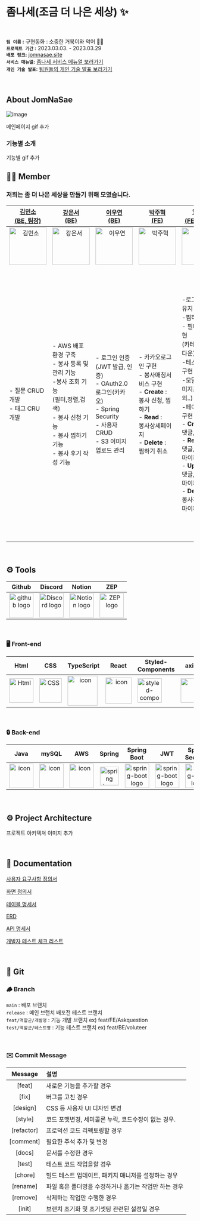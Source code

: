 # 좀나세(조금 더 나은 세상) :sparkles: 

<br/>

**`팀 이름` :**  구현동화 : 소중한 거북이와 악어 🐢🐊<br/>
**`프로젝트 기간` :** 2023.03.03. - 2023.03.29<br/>
**`배포 링크`:** [jomnasae.site](http://main014-bucket.s3-website.ap-northeast-2.amazonaws.com/) <br/>
**`서비스 매뉴얼`:** [좀나세 서비스 메뉴얼 보러가기](https://www.miricanvas.com/v/11w2m9f) <br/>
**`개인 기술 발표`:** [팀원들의 개인 기술 발표 보러가기](링크추가) <br/>


<br/>

## About JomNaSae
![image](https://user-images.githubusercontent.com/62414231/228397430-d645f09c-621b-4ee5-9143-aa39267429e6.png)

메인페이지 gif 추가

### 기능별 소개

기능별 gif 추가


## 🧑‍💻 Member
### 저희는 좀 더 나은 세상을 만들기 위해 모였습니다. <br/>

| [김민소<br>(BE, 팀장)](https://github.com/kms310272) | [강은서<br>(BE)](https://github.com/kdmstj) | [이우연<br>(BE)](https://github.com/2uyyn2) | [박주혁<br>(FE)](https://github.com/Juhyuk-Park) | [임성은<br>(FE, 부팀장)](https://github.com/Limcroco) | [장지우<br>(FE)](https://github.com/Juhyuk-Park) |
| :---: | :---: | :---: | :---: | :---: | :---: |
| <img alt="김민소" src="https://avatars.githubusercontent.com/u/88031716?v=4" height="100" width="100"> | <img alt="강은서" src="https://avatars.githubusercontent.com/u/62414231?v=4" height="100" width="100"> | <img alt="이우연" src="https://avatars.githubusercontent.com/u/115993576?v=4" height="100" width="100"> | <img alt="박주혁" src="https://avatars.githubusercontent.com/u/116047633?v=4" height="100" width="100"> | <img alt="임성은" src="https://avatars.githubusercontent.com/u/100519978?v=4" height="100" width="100"> | <img alt="장지우" src="https://avatars.githubusercontent.com/u/104891203?v=4" height="100" width="100"> 
|<p align="left">- 질문 CRUD 개발<br/>- 태그 CRU 개발 <br/></p> |<p align="left">- AWS 배포 환경 구축<br/>- 봉사 등록 및 관리 기능<br/>-봉사 조회 기능<br/>(필터,정렬,검색)<br/>- 봉사 신청 기능<br/>- 봉사 찜하기 기능<br/>- 봉사 후기 작성 기능<br/></p>|<p align="left">- 로그인 인증(JWT 발급, 인증)<br/>- OAuth2.0 로그인(카카오)<br/>- Spring Security<br/>- 사용자 CRUD<br/>- S3 이미지 업로드 관리<br/></p>|<p align="left">- 카카오로그인 구현<br/>- 봉사매칭서비스 구현<br/>- **Create** :</br>봉사 신청, 찜하기</br>- **Read** :</br>봉사상세페이지</br>- **Delete** :</br>찜하기 취소</p>|<p align="left">-로그인 전역 유지 구현</br>-찜하기 유지</br>- 필터,정렬 구현</br>(카테고리,드롭다운)</br>-테스트 기능 구현</br>-모달구현(이미지프리뷰 외..)</br>-페이지네이션 구현 </br>- **Create** :</br>댓글,봉사후기</br>- **Read** :</br>댓글,봉사후기,마이페이지</br>- **Update** :</br>댓글,봉사후기,마이페이지</br>- **Delete** :</br>봉사후기,댓글,마이페이지</p></p>|<p align="left">- 메인 페이지 구현</br>- About 페이지 구현</br>- 전체 Form data 관리</br>- Header, Footer 구현</br>- 카카오 톡상담, 공유하기 연동</br>- 봉사 검색</br>- 필터 기능(내가 쓴 댓글)</br>- **Create** :</br>    로그인(기업, 개인),</br>회원가입, 이미지(S3),</br>봉사 등록, 그룹 등록</br>- **Read** :</br>봉사 목록, 그룹 목록,</br>그룹 상세</br>- **Update** :</br>    회원정보 수정(기업, 개인)</br>- **Delete** :</br>   회원 탈퇴기능</p>


<br/>

## <span style=""> ⚙️ **Tools** </span>
| Github | Discord |Notion|ZEP|
| :---: | :---: |:---:|:---:|
| <img alt="github logo" src="https://techstack-generator.vercel.app/github-icon.svg" width="65" height="65"> | <img alt="Discord logo" src="https://assets-global.website-files.com/6257adef93867e50d84d30e2/62595384e89d1d54d704ece7_3437c10597c1526c3dbd98c737c2bcae.svg" height="65" width="65"> |<img alt="Notion logo" src="https://www.notion.so/cdn-cgi/image/format=auto,width=640,quality=100/front-static/shared/icons/notion-app-icon-3d.png" height="65" width="65">|<img alt="ZEP logo" src="https://yt3.googleusercontent.com/jCFZ68VFF9Eb-8pGlSnPz9vspShDQbplbp7S049fR4c8bfYxmlTEmBq9TOboJMuCLoFdmxJY=s176-c-k-c0x00ffffff-no-rj" height="65" width="65">|

<br/>

### <span style=""> 🖥 **Front-end** </span>
| Html | CSS | TypeScript | React | Styled-<br>Components | axios | prettier | ESLint | S3 |
| :---: | :---: | :---: | :---: | :---: | :---: | :---: | :---: | :---: |
| <img alt="Html" src ="https://upload.wikimedia.org/wikipedia/commons/thumb/6/61/HTML5_logo_and_wordmark.svg/440px-HTML5_logo_and_wordmark.svg.png" width="65" height="65" /> | <div style="display: flex; align-items: flex-start;"><img src="https://user-images.githubusercontent.com/111227745/210204643-4c3d065c-59ec-481d-ac13-cea795730835.png" alt="CSS" width="60" height="65" /></div> | <div style="display: flex; align-items: flex-start;"><div style="display: flex; align-items: flex-start;"><img src="https://techstack-generator.vercel.app/ts-icon.svg" alt="icon" width="80" height="80" /></div> | <div style="display: flex; align-items: flex-start;"><img src="https://techstack-generator.vercel.app/react-icon.svg" alt="icon" width="70" height="70" /></div> | <div style="display: flex; align-items: flex-start;"><img src="https://www.styled-components.com/atom.png" alt="styled-components icon" width="65" height="65" /></div> | <div style="display: flex; align-items: flex-start;"><img src="https://axios-http.com/assets/logo.svg" width="65" height="65"/></div> | <div style="display: flex; align-items: flex-start;"><img src="https://techstack-generator.vercel.app/prettier-icon.svg" alt="icon" width="71" height="71" /></div>| <div style="display: flex; align-items: flex-start;"><img src="https://techstack-generator.vercel.app/eslint-icon.svg" alt="icon" width="73" height="73" /></div> |  <div style="display: flex; align-items: flex-start;"><img src="https://upload.wikimedia.org/wikipedia/commons/thumb/b/bc/Amazon-S3-Logo.svg/1200px-Amazon-S3-Logo.svg.png" alt="icon" width="65" height="65" /></div> | 


<br/>

### <span style="">🔒  **Back-end** </span>
| Java | mySQL | AWS | Spring | Spring<br>Boot | JWT|Spring<br/>Security
| :---: | :---: | :---: | :---: | :---: | :---: | :---: |
| <div style="display: flex; align-items: flex-start;"><img src="https://techstack-generator.vercel.app/java-icon.svg" alt="icon" width="65" height="65" /></div> | <div style="display: flex; align-items: flex-start;"><img src="https://techstack-generator.vercel.app/mysql-icon.svg" alt="icon" width="65" height="65" /></div> | <div style="display: flex; align-items: flex-start;"><img src="https://techstack-generator.vercel.app/aws-icon.svg" alt="icon" width="65" height="65" /></div> | <img alt="spring logo" src="https://www.vectorlogo.zone/logos/springio/springio-icon.svg" height="50" width="50" > | <img alt="spring-boot logo" src="https://t1.daumcdn.net/cfile/tistory/27034D4F58E660F616" width="65" height="65" > | <img alt="spring-boot logo" src="https://play-lh.googleusercontent.com/3C-hB-KWoyWzZjUnRsXUPu-bqB3HUHARMLjUe9OmPoHa6dQdtJNW30VrvwQ1m7Pln3A" width="65" height="65" >| <img alt="spring-boot logo" src="https://blog.kakaocdn.net/dn/dIQDQP/btqZ09ESd8T/0ibqtotW52OaJS8HznXDQK/img.png" width="65" height="65" >|

<br/>

## <span style=""> ⚙️ **Project Architecture** </span>
프로젝트 아키텍쳐 이미지 추가



<br/>

## :notebook: Documentation
[사용자 요구사항 정의서](https://docs.google.com/spreadsheets/d/1a2mPp-aHX2ZtKxpZODTXdB32jx8wEgU-qwEKKoZK96E/edit?usp=sharing)

[화면 정의서](https://docs.google.com/spreadsheets/d/1diyZCDXtD4uy7uxghARHBWdQ6GP7Xe6cHnMXqCVPTbE/edit?usp=sharing)

[테이블 명세서](https://docs.google.com/spreadsheets/d/1bZMTka87Bo2Xr0J5iPaPhBehiibfbZURot4m6X12Cs8/edit?usp=sharing)

[ERD](https://dbdiagram.io/d/64058b2e296d97641d85a3df)

[API 명세서](https://documenter.getpostman.com/view/24688542/2s93JutNq9#a7c2003a-7e01-4dfb-8059-361cae7af8f2)

[개발자 테스트 체크 리스트](https://codestates.notion.site/741862f21b964b7e8ce68d86d9c5cdc6)

<br/>

## :sloth: Git
### :wood: Branch
`main` : 배포 브랜치 <br/>
`release` : 메인 브랜치 배포전 테스트 브랜치 <br/>
`feat/역할군/개발명` : 기능 개발 브랜치 ex) feat/FE/Askquestion  
`test/역할군/테스트명` : 기능 테스트 브랜치 ex) feat/BE/voluteer



<br/>

### ✉️ Commit  Message

|Message|설명|
|:---:|:---|
|[feat]|새로운 기능을 추가할 경우|
|[fix]|버그를 고친 경우|
|[design]|CSS 등 사용자 UI 디자인 변경|
|[style]|코드 포맷변경, 세미콜론 누락, 코드수정이 없는 경우.|
|[refactor] |프로덕션 코드 리펙토링할 경우|
|[comment]|필요한 주석 추가 및 변경|
|[docs]|문서를 수정한 경우|
|[test]|테스트 코드 작업을할 경우|
|[chore]|빌드 테스트 업데이트, 패키지 매니저를 설정하는 경우|
|[rename]|파일 혹은 폴더명을 수정하거나 옮기는 작업만 하는 경우|
|[remove]|삭제하는 작업만 수행한 경우|
|[init]|브랜치 초기화 및 초기셋팅 관련된 설정일 경우|
